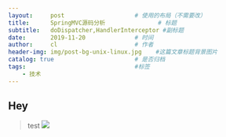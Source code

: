 ```yaml
---
layout:     post                    # 使用的布局（不需要改）
title:      SpringMVC源码分析               # 标题 
subtitle:   doDispatcher,HandlerInterceptor #副标题
date:       2019-11-20              # 时间
author:     cl                      # 作者
header-img: img/post-bg-unix-linux.jpg    #这篇文章标题背景图片
catalog: true                       # 是否归档
tags:                               #标签
    - 技术
---
```


## Hey
>test
![](https://cl96.github.io/img/springmvc.png)


